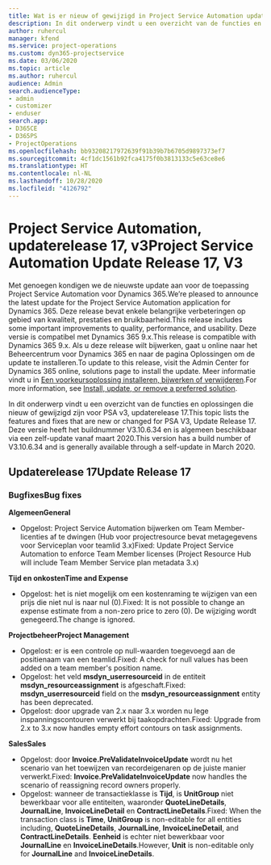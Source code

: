 ```yaml
---
title: Wat is er nieuw of gewijzigd in Project Service Automation updaterelease 17, v3
description: In dit onderwerp vindt u een overzicht van de functies en oplossingen die beschikbaar zijn voor Project Service Automation updaterelease 17, v3.
author: ruhercul
manager: kfend
ms.service: project-operations
ms.custom: dyn365-projectservice
ms.date: 03/06/2020
ms.topic: article
ms.author: ruhercul
audience: Admin
search.audienceType:
- admin
- customizer
- enduser
search.app:
- D365CE
- D365PS
- ProjectOperations
ms.openlocfilehash: bb93208217972639f91b39b7b6705d9897373ef7
ms.sourcegitcommit: 4cf1dc1561b92fca4175f0b3813133c5e63ce8e6
ms.translationtype: HT
ms.contentlocale: nl-NL
ms.lasthandoff: 10/28/2020
ms.locfileid: "4126792"
---
```

# <a name="project-service-automation-update-release-17-v3"></a><span data-ttu-id="8de6c-103">Project Service Automation, updaterelease 17, v3</span><span class="sxs-lookup"><span data-stu-id="8de6c-103">Project Service Automation Update Release 17, V3</span></span>

<span data-ttu-id="8de6c-104">Met genoegen kondigen we de nieuwste update aan voor de toepassing Project Service Automation voor Dynamics 365.</span><span class="sxs-lookup"><span data-stu-id="8de6c-104">We’re pleased to announce the latest update for the Project Service Automation application for Dynamics 365.</span></span> <span data-ttu-id="8de6c-105">Deze release bevat enkele belangrijke verbeteringen op gebied van kwaliteit, prestaties en bruikbaarheid.</span><span class="sxs-lookup"><span data-stu-id="8de6c-105">This release includes some important improvements to quality, performance, and usability.</span></span>  <span data-ttu-id="8de6c-106">Deze versie is compatibel met Dynamics 365 9.x.</span><span class="sxs-lookup"><span data-stu-id="8de6c-106">This release is compatible with Dynamics 365 9.x.</span></span> <span data-ttu-id="8de6c-107">Als u deze release wilt bijwerken, gaat u online naar het Beheercentrum voor Dynamics 365 en naar de pagina Oplossingen om de update te installeren.</span><span class="sxs-lookup"><span data-stu-id="8de6c-107">To update to this release, visit the Admin Center for Dynamics 365 online, solutions page to install the update.</span></span> <span data-ttu-id="8de6c-108">Meer informatie vindt u in [Een voorkeursoplossing installeren, bijwerken of verwijderen](https://docs.microsoft.com/power-platform/admin/install-remove-preferred-solution).</span><span class="sxs-lookup"><span data-stu-id="8de6c-108">For more information, see [Install, update, or remove a preferred solution](https://docs.microsoft.com/power-platform/admin/install-remove-preferred-solution).</span></span>

<span data-ttu-id="8de6c-109">In dit onderwerp vindt u een overzicht van de functies en oplossingen die nieuw of gewijzigd zijn voor PSA v3, updaterelease 17.</span><span class="sxs-lookup"><span data-stu-id="8de6c-109">This topic lists the features and fixes that are new or changed for PSA V3, Update Release 17.</span></span> <span data-ttu-id="8de6c-110">Deze versie heeft het buildnummer V3.10.6.34 en is algemeen beschikbaar via een zelf-update vanaf maart 2020.</span><span class="sxs-lookup"><span data-stu-id="8de6c-110">This version has a build number of V3.10.6.34 and is generally available through a self-update in March 2020.</span></span>


## <a name="update-release-17"></a><span data-ttu-id="8de6c-111">Updaterelease 17</span><span class="sxs-lookup"><span data-stu-id="8de6c-111">Update Release 17</span></span>

### <a name="bug-fixes"></a><span data-ttu-id="8de6c-112">Bugfixes</span><span class="sxs-lookup"><span data-stu-id="8de6c-112">Bug fixes</span></span>

<span data-ttu-id="8de6c-113">**Algemeen**</span><span class="sxs-lookup"><span data-stu-id="8de6c-113">**General**</span></span>

- <span data-ttu-id="8de6c-114">Opgelost: Project Service Automation bijwerken om Team Member-licenties af te dwingen (Hub voor projectresource bevat metagegevens voor Serviceplan voor teamlid 3.x)</span><span class="sxs-lookup"><span data-stu-id="8de6c-114">Fixed: Update Project Service Automation to enforce Team Member licenses (Project Resource Hub will include Team Member Service plan metadata 3.x)</span></span>
 
<span data-ttu-id="8de6c-115">**Tijd en onkosten**</span><span class="sxs-lookup"><span data-stu-id="8de6c-115">**Time and Expense**</span></span>

- <span data-ttu-id="8de6c-116">Opgelost: het is niet mogelijk om een kostenraming te wijzigen van een prijs die niet nul is naar nul (0).</span><span class="sxs-lookup"><span data-stu-id="8de6c-116">Fixed: It is not possible to change an expense estimate from a non-zero price to zero (0).</span></span> <span data-ttu-id="8de6c-117">De wijziging wordt genegeerd.</span><span class="sxs-lookup"><span data-stu-id="8de6c-117">The change is ignored.</span></span>

<span data-ttu-id="8de6c-118">**Projectbeheer**</span><span class="sxs-lookup"><span data-stu-id="8de6c-118">**Project Management**</span></span>

- <span data-ttu-id="8de6c-119">Opgelost: er is een controle op null-waarden toegevoegd aan de positienaam van een teamlid.</span><span class="sxs-lookup"><span data-stu-id="8de6c-119">Fixed: A check for null values has been added on a team member's position name.</span></span>
- <span data-ttu-id="8de6c-120">Opgelost: het veld **msdyn_userresourceid** in de entiteit **msdyn_resourceassignment** is afgeschaft.</span><span class="sxs-lookup"><span data-stu-id="8de6c-120">Fixed: **msdyn_userresourceid** field on the **msdyn_resourceassignment** entity has been deprecated.</span></span>
- <span data-ttu-id="8de6c-121">Opgelost: door upgrade van 2.x naar 3.x worden nu lege inspanningscontouren verwerkt bij taakopdrachten.</span><span class="sxs-lookup"><span data-stu-id="8de6c-121">Fixed: Upgrade from 2.x to 3.x now handles empty effort contours on task assignments.</span></span>

<span data-ttu-id="8de6c-122">**Sales**</span><span class="sxs-lookup"><span data-stu-id="8de6c-122">**Sales**</span></span>

- <span data-ttu-id="8de6c-123">Opgelost: door **Invoice.PreValidateInvoiceUpdate** wordt nu het scenario van het toewijzen van recordeigenaren op de juiste manier verwerkt.</span><span class="sxs-lookup"><span data-stu-id="8de6c-123">Fixed: **Invoice.PreValidateInvoiceUpdate** now handles the scenario of reassigning record owners properly.</span></span>
- <span data-ttu-id="8de6c-124">Opgelost: wanneer de transactieklasse is **Tijd**, is **UnitGroup** niet bewerkbaar voor alle entiteiten, waaronder **QuoteLineDetails**, **JournalLine**, **InvoiceLineDetail** en **ContractLineDetails**.</span><span class="sxs-lookup"><span data-stu-id="8de6c-124">Fixed: When the transaction class is **Time**, **UnitGroup** is non-editable for all entities including, **QuoteLineDetails**, **JournalLine**, **InvoiceLineDetail**, and **ContractLineDetails**.</span></span> <span data-ttu-id="8de6c-125">**Eenheid** is echter niet bewerkbaar voor **JournalLine** en **InvoiceLineDetails**.</span><span class="sxs-lookup"><span data-stu-id="8de6c-125">However, **Unit** is non-editable only for **JournalLine** and **InvoiceLineDetails**.</span></span>


